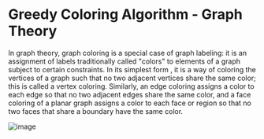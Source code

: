 # Greedy Coloring Algorithm - Graph Theory

In graph theory, graph coloring is a special case of graph labeling: it is an assignment of labels traditionally called "colors" to elements of a graph subject to certain constraints. In its simplest form , it is a way of coloring the vertices of a graph such that no two adjacent vertices share the same color; this is called a vertex coloring. Similarly, an edge coloring assigns a color to each edge so that no two adjacent edges share the same color, and a face coloring of a planar graph assigns a color to each face or region so that no two faces that share a boundary have the same color.

![image](https://user-images.githubusercontent.com/55951495/115019581-10585300-9ec2-11eb-9331-50c1e9bf2055.png)
